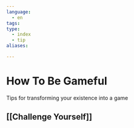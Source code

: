 ```yaml
---
language:
  - en
tags: 
type:
  - index
  - tip
aliases: 

---
```

# How To Be Gameful
Tips for transforming your existence into a game

## [[Challenge Yourself]]